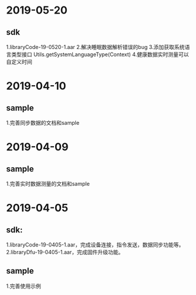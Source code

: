 # 2019-05-20
## sdk
1.libraryCode-19-0520-1.aar
2.解决睡眠数据解析错误的bug
3.添加获取系统语言类型接口 Utils.getSystemLanguageType(Context)
4.健康数据实时测量可以自定义时间

# 2019-04-10
## sample
1.完善同步数据的文档和sample

# 2019-04-09
## sample
1.完善实时数据测量的文档和sample

# 2019-04-05
## sdk:
1.libraryCode-19-0405-1.aar，完成设备连接，指令发送，数据同步功能等。
2.libraryDfu-19-0405-1.aar，完成固件升级功能。

## sample
1.完善使用示例